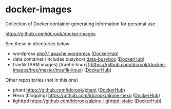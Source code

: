 # docker-images

Collection of Docker container generating information for personal use

https://github.com/idcrook/docker-images

See these in directories below

 - wordpress [php7.1 apache wordpress](https://github.com/idcrook/docker-images/tree/master/wordpress/php7.1/apache) ([DockerHub](https://hub.docker.com/r/dpcrook/idcrook-wordpress/))
 - data container (includes busybox) [data-busybox](https://github.com/idcrook/docker-images/tree/master/data-busybox) ([DockerHub](https://hub.docker.com/r/dpcrook/data-busybox/))
 - traefik (ARM images) [traefik-linux]((https://github.com/idcrook/docker-images/tree/master/traefik-linux) ([DockerHub](https://hub.docker.com/r/dpcrook/traefik-linux/))


Other repositories (not in this one)

 - phant https://github.com/idcrook/phant ([DockerHub](https://hub.docker.com/r/dpcrook/phant_server-docker/))
 - Hexo (blogging) https://github.com/idcrook/alpine-hexo ([DockerHub](https://hub.docker.com/r/dpcrook/alpine-hexo-docker/))
 - lighttpd https://github.com/idcrook/alpine-lighttpd-static ([DockerHub](https://hub.docker.com/r/dpcrook/alpine-lighttpd-static/))
